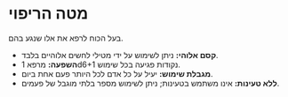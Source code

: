 # מטה הריפוי

בעל הכוח לרפא את אלו שנגע בהם.

- **קסם אלוהי:** ניתן לשימוש על ידי מטילי לחשים אלוהיים בלבד.
- **השפעה:** מרפא 1d6+1 נקודות פגיעה בכל שימוש.
- **מגבלת שימוש:** יעיל על כל אדם לכל היותר פעם אחת ביום.
- **ללא טעינות:** אינו משתמש בטעינות; ניתן לשימוש מספר בלתי מוגבל של פעמים.